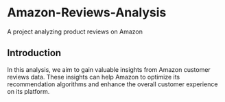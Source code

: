 # Amazon-Reviews-Analysis
A project analyzing product reviews on Amazon
## Introduction
In this analysis, we aim to gain valuable insights from Amazon customer reviews data. These insights can help Amazon to optimize its recommendation algorithms and enhance the overall customer experience on its platform.